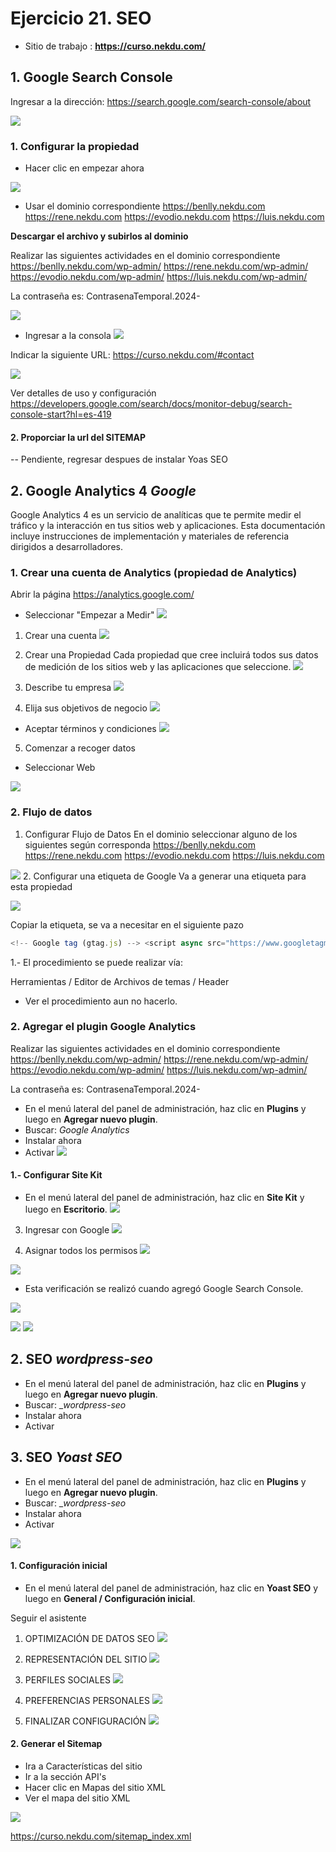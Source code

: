 # Ejercicio 21.  SEO

- Sitio de trabajo : **https://curso.nekdu.com/**

## 1. Google Search Console


Ingresar a la dirección: https://search.google.com/search-console/about

![](https://i.imgur.com/JkRNrLj.png)

### 1. Configurar la propiedad
- Hacer clic en empezar ahora
 
![](https://i.imgur.com/EacJYVE.png)
- Usar el dominio correspondiente
https://benlly.nekdu.com
https://rene.nekdu.com
https://evodio.nekdu.com
https://luis.nekdu.com


**Descargar el archivo y subirlos al dominio**

Realizar las siguientes actividades en el dominio correspondiente
https://benlly.nekdu.com/wp-admin/
https://rene.nekdu.com/wp-admin/
https://evodio.nekdu.com/wp-admin/
https://luis.nekdu.com/wp-admin/

La contraseña es: ContrasenaTemporal.2024-

![](https://i.imgur.com/3W3Ej39.png)

- Ingresar a la consola
![](https://i.imgur.com/3S6FKnE.png)

Indicar la siguiente URL: https://curso.nekdu.com/#contact

![](https://i.imgur.com/Ed60wsu.png)

Ver detalles de uso y configuración
https://developers.google.com/search/docs/monitor-debug/search-console-start?hl=es-419

#### 2. Proporciar la url del SITEMAP
-- Pendiente, regresar despues de instalar Yoas SEO










## 2. Google Analytics 4 _Google_

Google Analytics 4 es un servicio de analíticas que te permite medir el tráfico y la interacción en tus sitios web y aplicaciones. Esta documentación incluye instrucciones de implementación y materiales de referencia dirigidos a desarrolladores.

### 1. Crear una cuenta de Analytics (propiedad de Analytics)
Abrir la página https://analytics.google.com/
- Seleccionar "Empezar a Medir"
![](https://i.imgur.com/i6XHN8F.png)

1. Crear una cuenta
![](https://i.imgur.com/BmOiaOa.png)
2. Crear una Propiedad
Cada propiedad que cree incluirá todos sus datos de medición de los sitios web y las aplicaciones que seleccione.
![](https://i.imgur.com/LrEQn5m.png)

3. Describe tu empresa
![](https://i.imgur.com/D3rKHm6.png)

4. Elija sus objetivos de negocio
![](https://i.imgur.com/8bjzZXT.png)

- Aceptar términos y condiciones
![](https://i.imgur.com/TCe3F5e.png)

5. Comenzar a recoger datos
- Seleccionar Web

![](https://i.imgur.com/ZUFWCcL.png)
### 2.  Flujo de datos
1. Configurar Flujo de Datos
En el dominio seleccionar alguno de los siguientes según corresponda
https://benlly.nekdu.com
https://rene.nekdu.com
https://evodio.nekdu.com
https://luis.nekdu.com



![](https://i.imgur.com/2qjAjJr.png)
2. Configurar una etiqueta de Google
Va a generar una etiqueta para esta propiedad

![](https://i.imgur.com/RdBBAgy.png)

Copiar la etiqueta, se va a necesitar en el siguiente pazo

```javascript
<!-- Google tag (gtag.js) --> <script async src="https://www.googletagmanager.com/gtag/js?id=G-WS8K0MDBPF"></script> <script> window.dataLayer = window.dataLayer || []; function gtag(){dataLayer.push(arguments);} gtag('js', new Date()); gtag('config', 'G-WS8K0MDBPF'); </script>
```

1.- El procedimiento se puede realizar vía:

Herramientas / Editor de Archivos de temas / Header 
- Ver el procedimiento aun no hacerlo.


### 2. Agregar el plugin Google Analytics
Realizar las siguientes actividades en el dominio correspondiente
https://benlly.nekdu.com/wp-admin/
https://rene.nekdu.com/wp-admin/
https://evodio.nekdu.com/wp-admin/
https://luis.nekdu.com/wp-admin/

La contraseña es: ContrasenaTemporal.2024-

- En el menú lateral del panel de administración, haz clic en **Plugins** y luego en **Agregar nuevo plugin**.
- Buscar: _Google Analytics_
- Instalar ahora
- Activar
![](https://i.imgur.com/TMaIJwi.png)

#### 1.- Configurar Site Kit
- En el menú lateral del panel de administración, haz clic en **Site Kit** y luego en **Escritorio**.
![](https://i.imgur.com/cCh32rZ.png)

3. Ingresar con Google
![](https://i.imgur.com/PjeYXtU.png)

4. Asignar todos los permisos
![](https://i.imgur.com/vTsDjQl.png)

![](https://i.imgur.com/z1V99mx.png)
- Esta verificación se realizó cuando agregó Google Search Console.

![](https://i.imgur.com/0WUyAfQ.png)

![](https://i.imgur.com/GLXHW7j.png)
![](https://i.imgur.com/pNTzJzd.png)






## 2. SEO  _wordpress-seo_
- En el menú lateral del panel de administración, haz clic en **Plugins** y luego en **Agregar nuevo plugin**.
- Buscar: __wordpress-seo_
- Instalar ahora
- Activar


## 3. SEO  _Yoast SEO_
- En el menú lateral del panel de administración, haz clic en **Plugins** y luego en **Agregar nuevo plugin**.
- Buscar: __wordpress-seo_
- Instalar ahora
- Activar


![](https://i.imgur.com/JT04zl0.png)
#### 1. Configuración inicial
- En el menú lateral del panel de administración, haz clic en **Yoast SEO** y luego en **General / Configuración inicial**.

Seguir el asistente
1. OPTIMIZACIÓN DE DATOS SEO
![](https://i.imgur.com/0tVk9qM.png)
2. REPRESENTACIÓN DEL SITIO
![](https://i.imgur.com/KDYolwU.png)
3. PERFILES SOCIALES
![](https://i.imgur.com/iU8OOHe.png)

4.   PREFERENCIAS PERSONALES
![](https://i.imgur.com/qvx4BoX.png)

5. FINALIZAR CONFIGURACIÓN
![](https://i.imgur.com/gPkx33E.png)

#### 2. Generar el Sitemap
- Ira a Características del sitio
- Ir a la sección API's
- Hacer clic en Mapas del sitio XML
- Ver el mapa del sitio XML

![](https://i.imgur.com/pSwUwEl.png)

https://curso.nekdu.com/sitemap_index.xml

<!--stackedit_data:
eyJoaXN0b3J5IjpbLTE5ODIzMjczNDcsLTk1NTk0NjA0MiwxNT
I0NDIwNTYsLTE1NTgwNzU0NywtMjAwNjYwNDAxNiwtNjM0Njg0
ODIyLC0xMTkyNjIxMzczLDUxNjMyMjE3MSw3MDU2NDI4MzEsLT
E2MjA1NDk1ODZdfQ==
-->